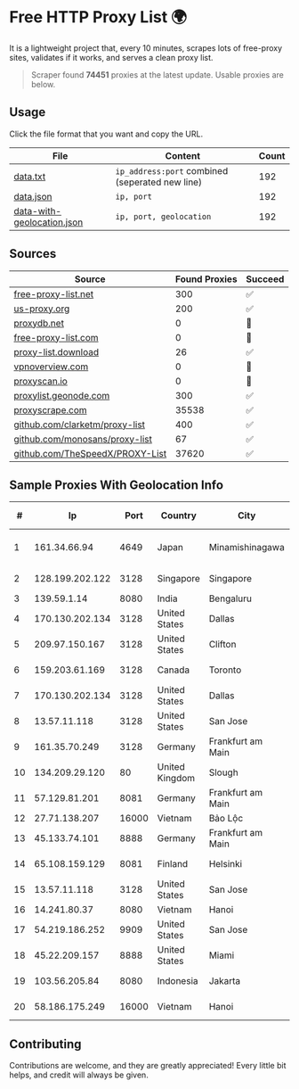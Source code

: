 
# Free HTTP Proxy List 🌍

It is a lightweight project that, every 10 minutes, scrapes lots of free-proxy sites, validates if it works, and serves a clean proxy list.


> Scraper found **74451** proxies at the latest update. Usable proxies are below.

## Usage

Click the file format that you want and copy the URL.


|File|Content|Count|
|----|-------|-----|
|[data.txt](https://raw.githubusercontent.com/themiralay/Proxy-List-World/master/data.txt)|`ip_address:port` combined (seperated new line)|192|
|[data.json](https://raw.githubusercontent.com/themiralay/Proxy-List-World/master/data.json)|`ip, port`|192|
|[data-with-geolocation.json](https://raw.githubusercontent.com/themiralay/Proxy-List-World/master/data-with-geolocation.json)|`ip, port, geolocation`|192|

## Sources

|Source|Found Proxies|Succeed|
|------|-------------|-------|
|[free-proxy-list.net](https://free-proxy-list.net)|300|✅|
|[us-proxy.org](https://www.us-proxy.org)|200|✅|
|[proxydb.net](http://proxydb.net)|0|🚫|
|[free-proxy-list.com](https://free-proxy-list.com/?page=&port=&type%5B%5D=http&type%5B%5D=https&up_time=0&search=Search)|0|🚫|
|[proxy-list.download](https://www.proxy-list.download/HTTP)|26|✅|
|[vpnoverview.com](https://vpnoverview.com/privacy/anonymous-browsing/free-proxy-servers)|0|🚫|
|[proxyscan.io](https://www.proxyscan.io)|0|🚫|
|[proxylist.geonode.com](https://proxylist.geonode.com/api/proxy-list?limit=300&page=1&sort_by=lastChecked&sort_type=desc&protocols=http,https)|300|✅|
|[proxyscrape.com](https://api.proxyscrape.com/v2/?request=displayproxies&protocol=http&timeout=10000&country=all&ssl=all&anonymity=all)|35538|✅|
|[github.com/clarketm/proxy-list](https://raw.githubusercontent.com/clarketm/proxy-list/master/proxy-list-raw.txt)|400|✅|
|[github.com/monosans/proxy-list](https://raw.githubusercontent.com/monosans/proxy-list/main/proxies/http.txt)|67|✅|
|[github.com/TheSpeedX/PROXY-List](https://raw.githubusercontent.com/TheSpeedX/PROXY-List/master/http.txt)|37620|✅|


## Sample Proxies With Geolocation Info

|#|Ip|Port|Country|City|Internet Service Provider|
|-|--|----|-------|----|-------------------------|
|1|161.34.66.94|4649|Japan|Minamishinagawa|NTT PC Communications, Inc.|
|2|128.199.202.122|3128|Singapore|Singapore|DigitalOcean, LLC|
|3|139.59.1.14|8080|India|Bengaluru|DIGITALOCEAN|
|4|170.130.202.134|3128|United States|Dallas|Eonix Corporation|
|5|209.97.150.167|3128|United States|Clifton|DigitalOcean, LLC|
|6|159.203.61.169|3128|Canada|Toronto|DigitalOcean, LLC|
|7|170.130.202.134|3128|United States|Dallas|Eonix Corporation|
|8|13.57.11.118|3128|United States|San Jose|Amazon.com, Inc.|
|9|161.35.70.249|3128|Germany|Frankfurt am Main|DigitalOcean, LLC|
|10|134.209.29.120|80|United Kingdom|Slough|DigitalOcean, LLC|
|11|57.129.81.201|8081|Germany|Frankfurt am Main|OVH SAS|
|12|27.71.138.207|16000|Vietnam|Bảo Lộc|Viettel Group|
|13|45.133.74.101|8888|Germany|Frankfurt am Main|Florian Kolb|
|14|65.108.159.129|8081|Finland|Helsinki|Hetzner Online GmbH|
|15|13.57.11.118|3128|United States|San Jose|Amazon.com, Inc.|
|16|14.241.80.37|8080|Vietnam|Hanoi|VNPT|
|17|54.219.186.252|9909|United States|San Jose|Amazon.com, Inc.|
|18|45.22.209.157|8888|United States|Miami|AT&T Enterprises, LLC|
|19|103.56.205.84|8080|Indonesia|Jakarta|Argon Data Communication|
|20|58.186.175.249|16000|Vietnam|Hanoi|FPT Telecom Company|



## Contributing

Contributions are welcome, and they are greatly appreciated! Every
little bit helps, and credit will always be given.

